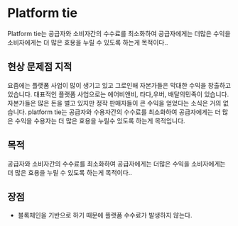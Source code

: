 # Platform tie

Platform tie는 공급자와 소비자간의 수수료를 최소화하여 공급자에게는 더많은 수익을 소비자에게는 더 많은 효용을 누릴 수 있도록 하는게 목적이다..

## 현상 문제점 지적
요즘에는 플랫폼 사업이 많이 생기고 있고 그로인해 자본가들은 막대한 수익을 창출하고 있습니다.
대표적인 플랫폼 사업으로는 에어비앤비, 타다,우버, 배달의민족이 있습니다.자본가들은 많은 돈을 벌고 있지만 정작 판매자들이
큰 수익을 얻었다는 소식은 거의 없습니다. platform tie는 공급자와 수용자간의 수수료를 최소화하여 공급자에게는 더 많은 수익을
수용자는 더 많은 효용을 누릴수 있도록 하는게 목적입니다.
## 목적
공급자와 소비자간의 수수료를 최소화하여 공급자에게는 더많은 수익을 소비자에게는 더 많은 효용을 누릴 수 있도록 하는게 목적이다..

## 장점
- 블록체인을 기반으로 하기 때문에 플랫폼 수수료가 발생하지 않는다.


